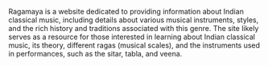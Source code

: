 Ragamaya is a website dedicated to providing information about Indian classical music,
including details about various musical instruments, styles, and the rich history and traditions associated with this genre. 
The site likely serves as a resource for those interested in learning about Indian classical music, its theory, different ragas (musical scales),
and the instruments used in performances, such as the sitar, tabla, and veena.

